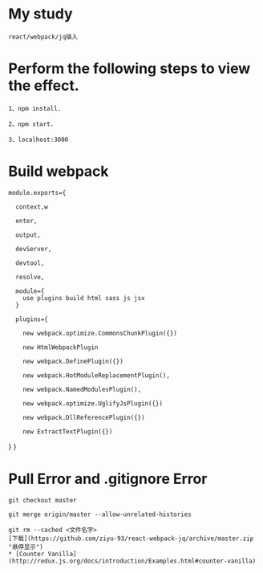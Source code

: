 # My study
    react/webpack/jq插入


# Perform the following steps to view the effect.

    1、npm install.

    2、npm start.

    3、localhost:3000

# Build webpack
    module.exports={

      context,w

      enter,

      output,

      devServer,

      devtool,

      resolve,

      module={
        use plugins build html sass js jsx
      }

      plugins={

        new webpack.optimize.CommonsChunkPlugin({})

        new HtmlWebpackPlugin

        new webpack.DefinePlugin({})

        new webpack.HotModuleReplacementPlugin(),

        new webpack.NamedModulesPlugin(),

        new webpack.optimize.UglifyJsPlugin({})

        new webpack.DllReferencePlugin({})

        new ExtractTextPlugin({})

  }
}

# Pull Error and .gitignore Error
    git checkout master

    git merge origin/master --allow-unrelated-histories

    git rm --cached <文件名字>
    [下载](https://github.com/ziyu-93/react-webpack-jq/archive/master.zip "悬停显示")
    * [Counter Vanilla](http://redux.js.org/docs/introduction/Examples.html#counter-vanilla)
